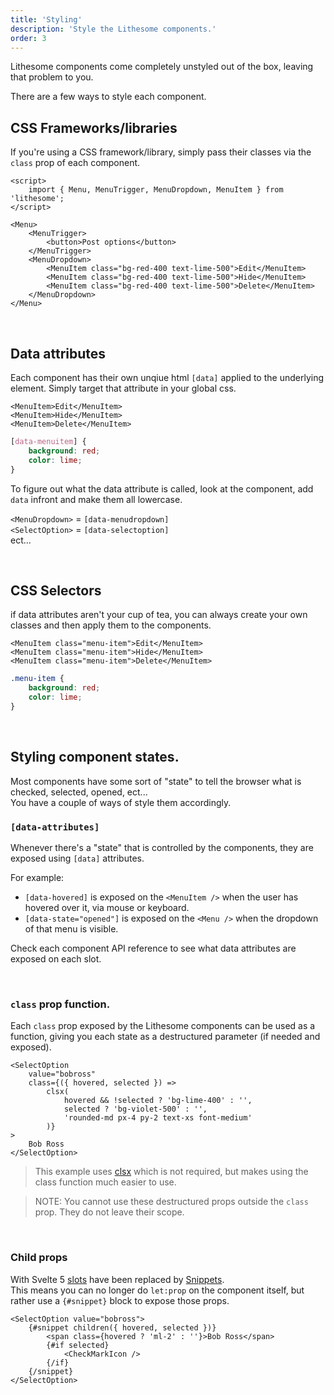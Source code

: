 ```yaml
---
title: 'Styling'
description: 'Style the Lithesome components.'
order: 3
---
```


Lithesome components come completely unstyled out of the box, leaving that problem to you.

There are a few ways to style each component.

## CSS Frameworks/libraries

If you're using a CSS framework/library, simply pass their classes via the `class` prop of each component.

```svelte
<script>
	import { Menu, MenuTrigger, MenuDropdown, MenuItem } from 'lithesome';
</script>

<Menu>
	<MenuTrigger>
		<button>Post options</button>
	</MenuTrigger>
	<MenuDropdown>
		<MenuItem class="bg-red-400 text-lime-500">Edit</MenuItem>
		<MenuItem class="bg-red-400 text-lime-500">Hide</MenuItem>
		<MenuItem class="bg-red-400 text-lime-500">Delete</MenuItem>
	</MenuDropdown>
</Menu>
```

<br>

## Data attributes

Each component has their own unqiue html `[data]` applied to the underlying element. Simply target that attribute in your global css.

```svelte name="src/routes/+page.svelte"
<MenuItem>Edit</MenuItem>
<MenuItem>Hide</MenuItem>
<MenuItem>Delete</MenuItem>
```

```css name="src/app.css"
[data-menuitem] {
	background: red;
	color: lime;
}
```

To figure out what the data attribute is called, look at the component, add `data` infront and make them all lowercase.

`<MenuDropdown>` = `[data-menudropdown]`  
`<SelectOption>` = `[data-selectoption]`  
ect...

<br>

## CSS Selectors

if data attributes aren't your cup of tea, you can always create your own classes and then apply them to the components.

```svelte name="src/routes/+page.svelte"
<MenuItem class="menu-item">Edit</MenuItem>
<MenuItem class="menu-item">Hide</MenuItem>
<MenuItem class="menu-item">Delete</MenuItem>
```

```css name="src/app.css"
.menu-item {
	background: red;
	color: lime;
}
```

<br>

## Styling component states.

Most components have some sort of "state" to tell the browser what is checked, selected, opened, ect...  
You have a couple of ways of style them accordingly.

### `[data-attributes]`

Whenever there's a "state" that is controlled by the components, they are exposed using `[data]` attributes.

For example:

- `[data-hovered]` is exposed on the `<MenuItem />` when the user has hovered over it, via mouse or keyboard.
- `[data-state="opened"]` is exposed on the `<Menu />` when the dropdown of that menu is visible.

Check each component API reference to see what data attributes are exposed on each slot.

<br>

### `class` prop function.

Each `class` prop exposed by the Lithesome components can be used as a function, giving you each state as a destructured parameter (if needed and exposed).

```svelte
<SelectOption
	value="bobross"
	class={({ hovered, selected }) =>
		clsx(
			hovered && !selected ? 'bg-lime-400' : '',
			selected ? 'bg-violet-500' : '',
			'rounded-md px-4 py-2 text-xs font-medium'
		)}
>
	Bob Ross
</SelectOption>
```

> This example uses [clsx](https://github.com/lukeed/clsx) which is not required, but makes using the class function much easier to use.

> NOTE: You cannot use these destructured props outside the `class` prop. They do not leave their scope.

<br>

### Child props

With Svelte 5 [slots](https://svelte.dev/docs/special-elements#slot) have been replaced by [Snippets](https://svelte-5-preview.vercel.app/docs/snippets).  
This means you can no longer do `let:prop` on the component itself, but rather use a `{#snippet}` block to expose those props.

```svelte
<SelectOption value="bobross">
	{#snippet children({ hovered, selected })}
		<span class={hovered ? 'ml-2' : ''}>Bob Ross</span>
		{#if selected}
			<CheckMarkIcon />
		{/if}
	{/snippet}
</SelectOption>
```
